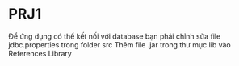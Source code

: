 
# PRJ1
Để ứng dụng có thể kết nối với database bạn phải chỉnh sửa file jdbc.properties trong folder src
Thêm file .jar trong thư mục lib vào References Library


